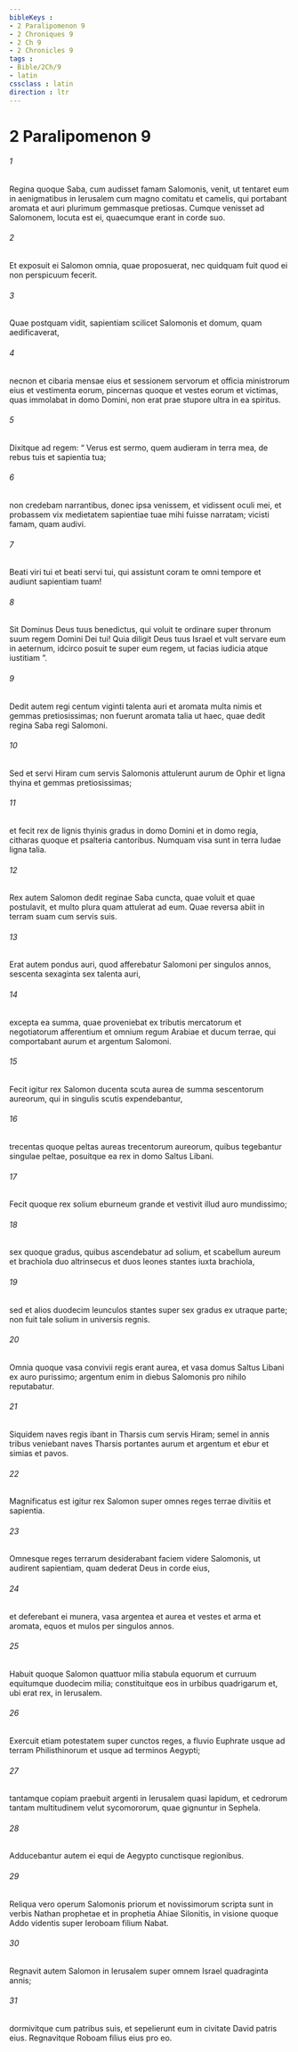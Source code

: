 ```yaml
---
bibleKeys : 
- 2 Paralipomenon 9
- 2 Chroniques 9
- 2 Ch 9
- 2 Chronicles 9
tags : 
- Bible/2Ch/9
- latin
cssclass : latin
direction : ltr
---
```


# 2 Paralipomenon 9

###### 1
Regina quoque Saba, cum audisset famam Salomonis, venit, ut tentaret eum in aenigmatibus in Ierusalem cum magno comitatu et camelis, qui portabant aromata et auri plurimum gemmasque pretiosas. Cumque venisset ad Salomonem, locuta est ei, quaecumque erant in corde suo. 
###### 2
Et exposuit ei Salomon omnia, quae proposuerat, nec quidquam fuit quod ei non perspicuum fecerit.
###### 3
Quae postquam vidit, sapientiam scilicet Salomonis et domum, quam aedificaverat, 
###### 4
necnon et cibaria mensae eius et sessionem servorum et officia ministrorum eius et vestimenta eorum, pincernas quoque et vestes eorum et victimas, quas immolabat in domo Domini, non erat prae stupore ultra in ea spiritus. 
###### 5
Dixitque ad regem: “ Verus est sermo, quem audieram in terra mea, de rebus tuis et sapientia tua; 
###### 6
non credebam narrantibus, donec ipsa venissem, et vidissent oculi mei, et probassem vix medietatem sapientiae tuae mihi fuisse narratam; vicisti famam, quam audivi. 
###### 7
Beati viri tui et beati servi tui, qui assistunt coram te omni tempore et audiunt sapientiam tuam! 
###### 8
Sit Dominus Deus tuus benedictus, qui voluit te ordinare super thronum suum regem Domini Dei tui! Quia diligit Deus tuus Israel et vult servare eum in aeternum, idcirco posuit te super eum regem, ut facias iudicia atque iustitiam ”. 
###### 9
Dedit autem regi centum viginti talenta auri et aromata multa nimis et gemmas pretiosissimas; non fuerunt aromata talia ut haec, quae dedit regina Saba regi Salomoni.
###### 10
Sed et servi Hiram cum servis Salomonis attulerunt aurum de Ophir et ligna thyina et gemmas pretiosissimas; 
###### 11
et fecit rex de lignis thyinis gradus in domo Domini et in domo regia, citharas quoque et psalteria cantoribus. Numquam visa sunt in terra Iudae ligna talia.
###### 12
Rex autem Salomon dedit reginae Saba cuncta, quae voluit et quae postulavit, et multo plura quam attulerat ad eum. Quae reversa abiit in terram suam cum servis suis.
###### 13
Erat autem pondus auri, quod afferebatur Salomoni per singulos annos, sescenta sexaginta sex talenta auri, 
###### 14
excepta ea summa, quae proveniebat ex tributis mercatorum et negotiatorum afferentium et omnium regum Arabiae et ducum terrae, qui comportabant aurum et argentum Salomoni.
###### 15
Fecit igitur rex Salomon ducenta scuta aurea de summa sescentorum aureorum, qui in singulis scutis expendebantur, 
###### 16
trecentas quoque peltas aureas trecentorum aureorum, quibus tegebantur singulae peltae, posuitque ea rex in domo Saltus Libani.
###### 17
Fecit quoque rex solium eburneum grande et vestivit illud auro mundissimo; 
###### 18
sex quoque gradus, quibus ascendebatur ad solium, et scabellum aureum et brachiola duo altrinsecus et duos leones stantes iuxta brachiola, 
###### 19
sed et alios duodecim leunculos stantes super sex gradus ex utraque parte; non fuit tale solium in universis regnis.
###### 20
Omnia quoque vasa convivii regis erant aurea, et vasa domus Saltus Libani ex auro purissimo; argentum enim in diebus Salomonis pro nihilo reputabatur. 
###### 21
Siquidem naves regis ibant in Tharsis cum servis Hiram; semel in annis tribus veniebant naves Tharsis portantes aurum et argentum et ebur et simias et pavos.
###### 22
Magnificatus est igitur rex Salomon super omnes reges terrae divitiis et sapientia. 
###### 23
Omnesque reges terrarum desiderabant faciem videre Salomonis, ut audirent sapientiam, quam dederat Deus in corde eius, 
###### 24
et deferebant ei munera, vasa argentea et aurea et vestes et arma et aromata, equos et mulos per singulos annos. 
###### 25
Habuit quoque Salomon quattuor milia stabula equorum et curruum equitumque duodecim milia; constituitque eos in urbibus quadrigarum et, ubi erat rex, in Ierusalem. 
###### 26
Exercuit etiam potestatem super cunctos reges, a fluvio Euphrate usque ad terram Philisthinorum et usque ad terminos Aegypti; 
###### 27
tantamque copiam praebuit argenti in Ierusalem quasi lapidum, et cedrorum tantam multitudinem velut sycomororum, quae gignuntur in Sephela. 
###### 28
Adducebantur autem ei equi de Aegypto cunctisque regionibus.
###### 29
Reliqua vero operum Salomonis priorum et novissimorum scripta sunt in verbis Nathan prophetae et in prophetia Ahiae Silonitis, in visione quoque Addo videntis super Ieroboam filium Nabat.
###### 30
Regnavit autem Salomon in Ierusalem super omnem Israel quadraginta annis; 
###### 31
dormivitque cum patribus suis, et sepelierunt eum in civitate David patris eius. Regnavitque Roboam filius eius pro eo.
